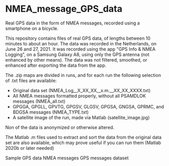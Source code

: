 # NMEA_message_GPS_data
Real GPS data in the form of NMEA messages, recorded using a smartphone on a bicycle. 

This repository contains files of real GPS data, of lengths between 10 minutes to about an hour. The data was recorded in the Netherlands, on June 26 and 27, 2021. It was recorded using the app "GPS Info & NMEA Logging", on a Samsung Galaxy A8, using only the GPS antenna (not enhanced by other means). The data was not filtered, smoothed, or enhanced after exporting the data from the app.

The .zip maps are divided in runs, and for each run the following selection of .txt files are available:
- Original data set (NMEA_Log__X_XX_XX__x.m.__XX_XX_XXXX.txt)
- All NMEA messages formatted properly, without all PSAMDLOK messages (NMEA_all.txt)
- GPGGA, GPGLL, GPVTG, GPGSV, GLGSV, GPGSA, GNGSA, GPRMC, and BDGSA messages (NMEA_TYPE.txt)
- A satellite image of the run, made via Matlab (satellite_image.jpg)

Non of the data is anonymized or otherwise altered.

The Matlab .m files used to extract and sort the data from the original data set are also available, which may prove useful if you can run them (Matlab 2020b or later needed)

Sample GPS data NMEA messages GPS messages dataset 
